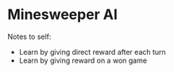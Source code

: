 # Minesweeper AI
Notes to self:
- Learn by giving direct reward after each turn
- Learn by giving reward on a won game